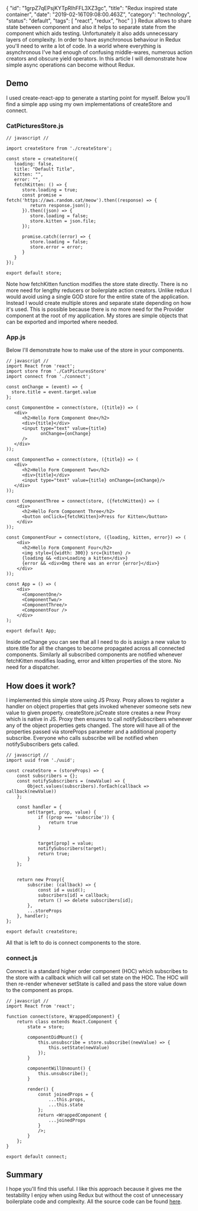 <metadata-json>
{
    "id": "1grpZ7qEPsjKYTpRIhFFL3XZ3gc",
    "title": "Redux inspired state container",
    "date": "2019-02-16T09:08:00.463Z",
    "category": "technology",
    "status": "default",
    "tags": [ "react", "redux", "hoc" ] 
}
<metadata-json>
Redux allows to share state between component and also it helps to separate state from the component which aids testing. Unfortunately it also adds unnecessary layers of complexity. In order to have asynchronous behaviour in Redux  you'll need to write a lot of code. 
In a world where everything is asynchronous I've had enough of confusing middle-wares, numerous action creators and obscure yield operators. In this article I will demonstrate how simple async operations can become without Redux.

## Demo

I used create-react-app to generate a starting point for myself. Below you'll find a simple app using my own implementations of createStore and connect.

### CatPicturesStore.js

```
// javascript //

import createStore from './createStore';

const store = createStore({
   loading: false,
   title: "Default Title",
   kitten: "",
   error: "",
   fetchKitten: () => {
      store.loading = true;
      const promise = fetch('https://aws.random.cat/meow').then((response) => {
         return response.json();
      }).then((json) => {
         store.loading = false;
         store.kitten = json.file;
      });

      promise.catch((error) => {
         store.loading = false;
         store.error = error;
      }
   }
});

export default store;
```

Note how fetchKitten function modifies the store state directly. There is no more need for lengthy reducers or boilerplate action creators. 
Unlike redux I would avoid using a single GOD store for the entire state of the application. Instead I would create multiple stores and separate state depending on how it's used. This is possible because there is no more need for the Provider component at the root of my application. My stores are simple objects that can be exported and imported where needed. 

### App.js
Below I'll demonstrate how to make use of the store in your components. 

```
// javascript //
import React from 'react';
import store from './CatPicturesStore'
import connect from './connect';

const onChange = (event) => {
  store.title = event.target.value
};

const ComponentOne = connect(store, ({title}) => (
   <div>
      <h2>Hello Form Component One</h2>
      <div>{title}</div>
      <input type="text" value={title}
             onChange={onChange}
      />
   </div>
));

const ComponentTwo = connect(store, ({title}) => (
   <div>   
      <h2>Hello Form Component Two</h2>
      <div>{title}</div>
      <input type="text" value={title} onChange={onChange}/>
   </div>
));

const ComponentThree = connect(store, ({fetchKitten}) => (
    <div>
      <h2>Hello Form Component Three</h2>
      <button onClick={fetchKitten}>Press for Kitten</button>
    </div>
));

const ComponentFour = connect(store, ({loading, kitten, error}) => (
    <div>
      <h2>Hello Form Component Four</h2>
      <img style={{width: 300}} src={kitten} />
      {loading && <div>Loading a kitten</div>}
      {error && <div>Omg there was an error {error}</div>}
    </div>
));

const App = () => (
    <div>
      <ComponentOne/>
      <ComponentTwo/>
      <ComponentThree/>
      <ComponentFour />
    </div>
);

export default App;
```

Inside onChange you can see that all I need to do is assign a new value to store.title for all the changes to become propagated across all connected components. Similarly all subscribed components are notified whenever fetchKitten modifies loading, error and kitten properties of the store. No need for a dispatcher.

## How does it work?
I implemented this simple store using JS Proxy. Proxy allows to register a handler on object properties that gets invoked whenever someone sets new value to given property.
createStore.jsCreate store creates a new Proxy which is native in JS. Proxy then ensures to call notifySubscribers whenever any of the object properties gets changed. The store will have all of the properties passed via storeProps parameter and a additional property subscribe. Everyone who calls subscribe will be notified when notifySubscribers gets called. 

```
// javascript //
import uuid from './uuid';

const createStore = (storeProps) => {
	const subscribers = {};
	const notifySubscribers = (newValue) => {
		Object.values(subscribers).forEach(callback => callback(newValue))
	};

	const handler = {
		set(target, prop, value) {
			if ((prop === 'subscribe')) {
				return true
			}


			target[prop] = value;
			notifySubscribers(target);
			return true;
		}
	};


	return new Proxy({
		subscribe: (callback) => {
			const id = uuid();
			subscribers[id] = callback;
			return () => delete subscribers[id];
		},
		...storeProps
	}, handler);
};

export default createStore;
```

All that is left to do is connect components to the store. 

### connect.js
Connect is a standard higher order component (HOC) which subscribes to the store with a callback which will call set state on the HOC. The HOC will then re-render whenever setState is called and pass the store value down to the component as props.

```
// javascript //
import React from 'react';

function connect(store, WrappedComponent) {
	return class extends React.Component {
		state = store;
		
		componentDidMount() {
			this.unsubscribe = store.subscribe((newValue) => {
				this.setState(newValue)
			});
		}

		componentWillUnmount() {
			this.unsubscribe();
		}
		
		render() {
			const joinedProps = {
				...this.props,
				...this.state
			};
			return <WrappedComponent {
				...joinedProps
			}
			/>;
		}
	};
}

export default connect;
```

## Summary
I hope you'll find this useful. I like this approach because it gives me the testability I enjoy when using Redux but without the cost of unnecessary boilerplate code and complexity. All the source code can be found [here](https://github.com/d-baranowski/simpler-react-store).
